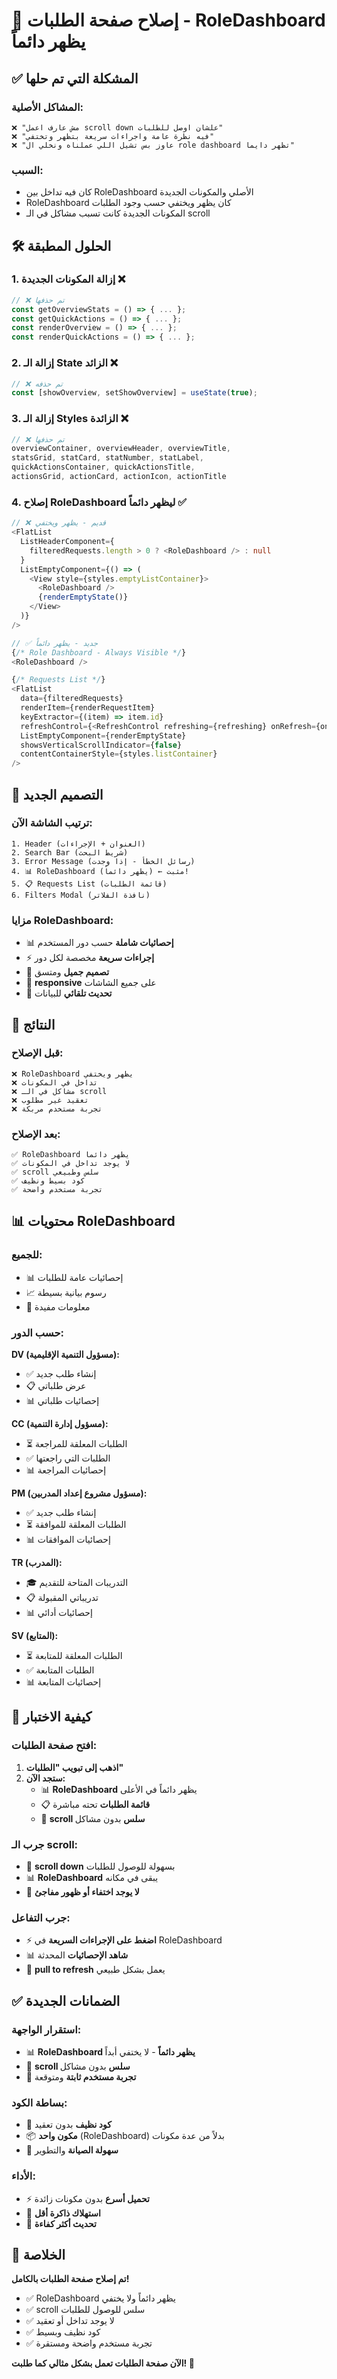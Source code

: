 # 🔧 إصلاح صفحة الطلبات - RoleDashboard يظهر دائماً

## ✅ المشكلة التي تم حلها

### **المشاكل الأصلية:**
```
❌ "مش عارف اعمل scroll down علشان اوصل للطلبات"
❌ "فيه نظرة عامة واجراءات سريعة بتظهر وتختفي"
❌ "عاوز بس تشيل اللي عملناه ونخلي ال role dashboard تظهر دايما"
```

### **السبب:**
- كان فيه تداخل بين RoleDashboard الأصلي والمكونات الجديدة
- RoleDashboard كان يظهر ويختفي حسب وجود الطلبات
- المكونات الجديدة كانت تسبب مشاكل في الـ scroll

## 🛠️ الحلول المطبقة

### **1. إزالة المكونات الجديدة** ❌
```typescript
// ❌ تم حذفها
const getOverviewStats = () => { ... };
const getQuickActions = () => { ... };
const renderOverview = () => { ... };
const renderQuickActions = () => { ... };
```

### **2. إزالة الـ State الزائد** ❌
```typescript
// ❌ تم حذفه
const [showOverview, setShowOverview] = useState(true);
```

### **3. إزالة الـ Styles الزائدة** ❌
```typescript
// ❌ تم حذفها
overviewContainer, overviewHeader, overviewTitle,
statsGrid, statCard, statNumber, statLabel,
quickActionsContainer, quickActionsTitle,
actionsGrid, actionCard, actionIcon, actionTitle
```

### **4. إصلاح RoleDashboard ليظهر دائماً** ✅
```typescript
// ❌ قديم - يظهر ويختفي
<FlatList
  ListHeaderComponent={
    filteredRequests.length > 0 ? <RoleDashboard /> : null
  }
  ListEmptyComponent={() => (
    <View style={styles.emptyListContainer}>
      <RoleDashboard />
      {renderEmptyState()}
    </View>
  )}
/>

// ✅ جديد - يظهر دائماً
{/* Role Dashboard - Always Visible */}
<RoleDashboard />

{/* Requests List */}
<FlatList
  data={filteredRequests}
  renderItem={renderRequestItem}
  keyExtractor={(item) => item.id}
  refreshControl={<RefreshControl refreshing={refreshing} onRefresh={onRefresh} />}
  ListEmptyComponent={renderEmptyState}
  showsVerticalScrollIndicator={false}
  contentContainerStyle={styles.listContainer}
/>
```

## 📱 التصميم الجديد

### **ترتيب الشاشة الآن:**
```
1. Header (العنوان + الإجراءات)
2. Search Bar (شريط البحث)
3. Error Message (رسائل الخطأ - إذا وجدت)
4. 📊 RoleDashboard (يظهر دائماً) ← مثبت!
5. 📋 Requests List (قائمة الطلبات)
6. Filters Modal (نافذة الفلاتر)
```

### **مزايا RoleDashboard:**
- 📊 **إحصائيات شاملة** حسب دور المستخدم
- ⚡ **إجراءات سريعة** مخصصة لكل دور
- 🎨 **تصميم جميل** ومتسق
- 📱 **responsive** على جميع الشاشات
- 🔄 **تحديث تلقائي** للبيانات

## 🎯 النتائج

### **قبل الإصلاح:**
```
❌ RoleDashboard يظهر ويختفي
❌ تداخل في المكونات
❌ مشاكل في الـ scroll
❌ تعقيد غير مطلوب
❌ تجربة مستخدم مربكة
```

### **بعد الإصلاح:**
```
✅ RoleDashboard يظهر دائماً
✅ لا يوجد تداخل في المكونات
✅ scroll سلس وطبيعي
✅ كود بسيط ونظيف
✅ تجربة مستخدم واضحة
```

## 📊 محتويات RoleDashboard

### **للجميع:**
- 📊 إحصائيات عامة للطلبات
- 📈 رسوم بيانية بسيطة
- 🎯 معلومات مفيدة

### **حسب الدور:**

**DV (مسؤول التنمية الإقليمية):**
- ✅ إنشاء طلب جديد
- 📋 عرض طلباتي
- 📊 إحصائيات طلباتي

**CC (مسؤول إدارة التنمية):**
- ⏳ الطلبات المعلقة للمراجعة
- ✅ الطلبات التي راجعتها
- 📊 إحصائيات المراجعة

**PM (مسؤول مشروع إعداد المدربين):**
- ✅ إنشاء طلب جديد
- ⏳ الطلبات المعلقة للموافقة
- 📊 إحصائيات الموافقات

**TR (المدرب):**
- 🎓 التدريبات المتاحة للتقديم
- 📋 تدريباتي المقبولة
- 📊 إحصائيات أدائي

**SV (المتابع):**
- ⏳ الطلبات المعلقة للمتابعة
- ✅ الطلبات المتابعة
- 📊 إحصائيات المتابعة

## 🧪 كيفية الاختبار

### **افتح صفحة الطلبات:**
1. **اذهب إلى تبويب "الطلبات"**
2. **ستجد الآن:**
   - 📊 **RoleDashboard** يظهر دائماً في الأعلى
   - 📋 **قائمة الطلبات** تحته مباشرة
   - 🔄 **scroll سلس** بدون مشاكل

### **جرب الـ scroll:**
- 📱 **scroll down** بسهولة للوصول للطلبات
- 📊 **RoleDashboard** يبقى في مكانه
- 🔄 **لا يوجد اختفاء أو ظهور مفاجئ**

### **جرب التفاعل:**
- ⚡ **اضغط على الإجراءات السريعة** في RoleDashboard
- 📊 **شاهد الإحصائيات** المحدثة
- 🔄 **pull to refresh** يعمل بشكل طبيعي

## ✅ الضمانات الجديدة

### **استقرار الواجهة:**
- 📊 **RoleDashboard يظهر دائماً** - لا يختفي أبداً
- 🔄 **scroll سلس** بدون مشاكل
- 📱 **تجربة مستخدم ثابتة** ومتوقعة

### **بساطة الكود:**
- 🧹 **كود نظيف** بدون تعقيد
- 📦 **مكون واحد** (RoleDashboard) بدلاً من عدة مكونات
- 🔧 **سهولة الصيانة** والتطوير

### **الأداء:**
- ⚡ **تحميل أسرع** بدون مكونات زائدة
- 📱 **استهلاك ذاكرة أقل**
- 🔄 **تحديث أكثر كفاءة**

## 🎉 الخلاصة

**تم إصلاح صفحة الطلبات بالكامل!**

- ✅ RoleDashboard يظهر دائماً ولا يختفي
- ✅ scroll سلس للوصول للطلبات
- ✅ لا يوجد تداخل أو تعقيد
- ✅ كود نظيف وبسيط
- ✅ تجربة مستخدم واضحة ومستقرة

**الآن صفحة الطلبات تعمل بشكل مثالي كما طلبت! 🎊**
